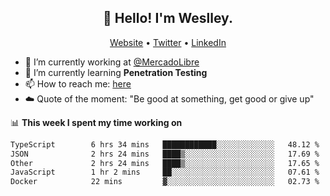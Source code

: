 <h2 align="center">👋 Hello! I'm Weslley.</h2>
<p align="center">
  <a href="http://weslleyneri.com.br">Website</a> •
  <a href="https://twitter.com/Weslley_Neri">Twitter</a> •
  <a href="https://www.linkedin.com/in/weslley-neri-3658908b">LinkedIn</a>
</p>


- 🔭 I’m currently working at [@MercadoLibre](https://github.com/mercadolibre)
- 🌱 I’m currently learning **Penetration Testing**
- 📫 How to reach me: [here](mailto:weslley39@gmail.com)
- ☁️ Quote of the moment: "Be good at something, get good or give up"

📊 **This week I spent my time working on**
<!--START_SECTION:waka-->

```txt
TypeScript        6 hrs 34 mins   ████████████░░░░░░░░░░░░░   48.12 %
JSON              2 hrs 24 mins   ████▒░░░░░░░░░░░░░░░░░░░░   17.69 %
Other             2 hrs 24 mins   ████▒░░░░░░░░░░░░░░░░░░░░   17.65 %
JavaScript        1 hr 2 mins     ██░░░░░░░░░░░░░░░░░░░░░░░   07.61 %
Docker            22 mins         ▓░░░░░░░░░░░░░░░░░░░░░░░░   02.73 %
```

<!--END_SECTION:waka-->

<!-- Inspired by https://github.com/gruselhaus/gruselhaus -->